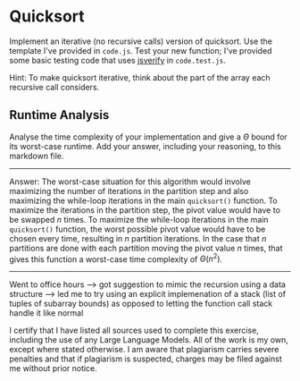 # Quicksort

Implement an iterative (no recursive calls) version of quicksort. Use the
template I've provided in `code.js`. Test your new function; I've provided some
basic testing code that uses [jsverify](https://jsverify.github.io/) in
`code.test.js`.

Hint: To make quicksort iterative, think about the part of the array each
recursive call considers.

## Runtime Analysis

Analyse the time complexity of your implementation and give a $\Theta$ bound for
its worst-case runtime. Add your answer, including your reasoning, to this
markdown file.

---

Answer: The worst-case situation for this algorithm would involve maximizing the number of iterations in the partition step and also maximizing the while-loop iterations in the main `quicksort()` function. To maximize the iterations in the partition step, the pivot value would have to be swapped *n* times. To maximize the while-loop iterations in the main `quicksort()` function, the worst possible pivot value would have to be chosen every time, resulting in *n* partition iterations. In the case that *n* partitions are done with each partition moving the pivot value *n* times, that gives this function a worst-case time complexity of $\Theta(n^2)$.

---

Went to office hours --> got suggestion to mimic the recursion using a data structure --> led me to try using an explicit implemenation of a stack (list of tuples of subarray bounds) as opposed to letting the function call stack handle it like normal

I certify that I have listed all sources used to complete this exercise, including the use
of any Large Language Models. All of the work is my own, except where stated
otherwise. I am aware that plagiarism carries severe penalties and that if plagiarism is
suspected, charges may be filed against me without prior notice.
